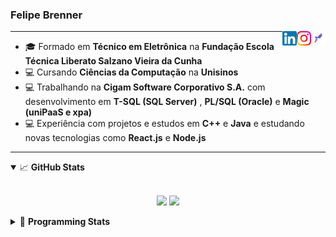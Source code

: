 <h3>Felipe Brenner</h3>

<a href="https://app.rocketseat.com.br/me/felipe-de-oliveira-brenner-conta-ignite" target="_blank" rel="nofollow"><img align="right" width="23rem" src="./assets/rocketseat.png" alt="Rocketseat: @felipe-de-oliveira-brenner-conta-ignite"/></a>
<a href="https://www.instagram.com/felipeobrenner/" target="_blank" rel="nofollow"><img align="right" width="23rem" src="./assets/instagram.png" alt="Instagram: @felipeobrenner"/></a>
<a href="https://www.linkedin.com/in/felipe-de-oliveira-brenner/" target="_blank" rel="nofollow"><img align="right" width="23rem" src="./assets/linkedin.png" alt="LinkedIn: @felipe-de-oliveira-brenner"/></a>

---

- 🎓 Formado em **Técnico em Eletrônica** na **Fundação Escola Técnica Liberato Salzano Vieira da Cunha**
- 💻 Cursando **Ciências da Computação** na **Unisinos**
- 💻 Trabalhando na **Cigam Software Corporativo S.A.** com desenvolvimento em **T-SQL (SQL Server)** , **PL/SQL (Oracle)** e **Magic (uniPaaS e xpa)**
- 💻 Experiência com projetos e estudos em **C++** e **Java** e estudando novas tecnologias como **React.js** e **Node.js**

---

<details open>
  <summary>📈 <b>GitHub Stats</b></summary>
  <br>
  <p align="center">
  <img src="https://github-readme-stats.vercel.app/api?username=felipebrenner&show_icons=true&theme=dark"/>
  <img src="https://github-readme-stats.vercel.app/api/top-langs/?username=felipebrenner&layout=compact&theme=dark">
  </p>

</details>

<details>
  <summary>🤖 <b>Programming Stats</b></summary>
  <br/>

  <!--START_SECTION:waka-->
**🐱 My Github Data** 

> 🏆 398 Contributions in the Year 2021
 > 
> 📦 108.6 kB Used in Github's Storage 
 > 
> 🚫 Not Opted to Hire
 > 
> 📜 17 Public Repositories 
 > 
> 🔑 1 Private Repository 
 > 
**I'm a Night 🦉** 

```text
🌞 Morning    33 commits     ██░░░░░░░░░░░░░░░░░░░░░░░   8.01% 
🌆 Daytime    115 commits    ███████░░░░░░░░░░░░░░░░░░   27.91% 
🌃 Evening    241 commits    ██████████████░░░░░░░░░░░   58.5% 
🌙 Night      23 commits     █░░░░░░░░░░░░░░░░░░░░░░░░   5.58%

```
📅 **I'm Most Productive on Sunday** 

```text
Monday       67 commits     ████░░░░░░░░░░░░░░░░░░░░░   16.26% 
Tuesday      87 commits     █████░░░░░░░░░░░░░░░░░░░░   21.12% 
Wednesday    39 commits     ██░░░░░░░░░░░░░░░░░░░░░░░   9.47% 
Thursday     44 commits     ██░░░░░░░░░░░░░░░░░░░░░░░   10.68% 
Friday       25 commits     █░░░░░░░░░░░░░░░░░░░░░░░░   6.07% 
Saturday     58 commits     ███░░░░░░░░░░░░░░░░░░░░░░   14.08% 
Sunday       92 commits     █████░░░░░░░░░░░░░░░░░░░░   22.33%

```


📊 **This Week I Spent My Time On** 

```text
💬 Programming Languages: 
JavaScript               20 hrs 2 mins       ████████████████░░░░░░░░░   64.49% 
TypeScript               8 hrs 36 mins       ███████░░░░░░░░░░░░░░░░░░   27.7% 
JSON                     1 hr 9 mins         █░░░░░░░░░░░░░░░░░░░░░░░░   3.75% 
SCSS                     46 mins             ░░░░░░░░░░░░░░░░░░░░░░░░░   2.49% 
Markdown                 28 mins             ░░░░░░░░░░░░░░░░░░░░░░░░░   1.55%

🔥 Editors: 
VS Code                  31 hrs 4 mins       █████████████████████████   100.0%

🐱‍💻 Projects: 
www_CGFrontEnd           21 hrs 8 mins       █████████████████░░░░░░░░   68.04% 
ignite-reactjs-desafios  6 hrs 27 mins       █████░░░░░░░░░░░░░░░░░░░░   20.78% 
ignite-reactjs-dashgo    3 hrs 23 mins       ██░░░░░░░░░░░░░░░░░░░░░░░   10.92% 
www_CGFrontTemplate      4 mins              ░░░░░░░░░░░░░░░░░░░░░░░░░   0.26% 
chapter-III-challenge-01 0 secs              ░░░░░░░░░░░░░░░░░░░░░░░░░   0.01%

💻 Operating System: 
Linux                    31 hrs 4 mins       █████████████████████████   100.0%

```

**I Mostly Code in TypeScript** 

```text
TypeScript               6 repos             ████████░░░░░░░░░░░░░░░░░   35.29% 
Java                     3 repos             ████░░░░░░░░░░░░░░░░░░░░░   17.65% 
CSS                      2 repos             ███░░░░░░░░░░░░░░░░░░░░░░   11.76% 
Assembly                 1 repo              █░░░░░░░░░░░░░░░░░░░░░░░░   5.88% 
HTML                     1 repo              █░░░░░░░░░░░░░░░░░░░░░░░░   5.88%

```



 Last Updated on 05/07/2021
<!--END_SECTION:waka-->
</details>

